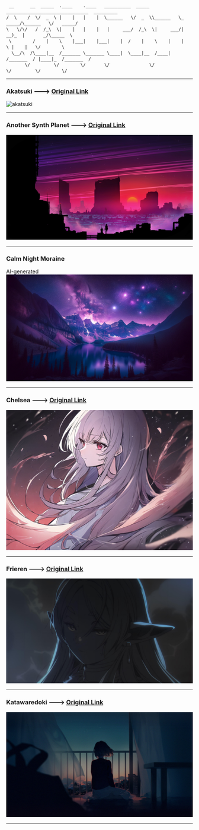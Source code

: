 ```
 __      __  _____  .____    .____   __________  _____ _______________________________  _________
/  \    /  \/  _  \ |    |   |    |  \______   \/  _  \\______   \_   _____/\______   \/   _____/
\   \/\/   /  /_\  \|    |   |    |   |     ___/  /_\  \|     ___/|    __)_  |       _/\_____  \ 
 \        /    |    \    |___|    |___|    |  /    |    \    |    |        \ |    |   \/        \
  \__/\  /\____|__  /_______ \_______ \____|  \____|__  /____|   /_______  / |____|_  /_______  /
       \/         \/        \/       \/               \/                 \/         \/        \/ 
```

---

### Akatsuki ---> [Original Link](https://www.wallpaperflare.com/digital-digital-art-artwork-fantasy-art-drawing-painting-wallpaper-gjwku)
![akatsuki](akatsuki.png)

---

### Another Synth Planet ---> [Original Link](https://wallhere.com/en/wallpaper/1623113)
![another-synth-planet](another-synth-planet.png)

---

### Calm Night Moraine
AI-generated
![calm-moraine](calm-moraine.png)

---

### Chelsea ---> [Original Link](https://www.pixiv.net/en/artworks/104623178)
![chelsea](chelsea.png)

---

### Frieren ---> [Original Link](https://www.wallpaperflare.com/sousou-no-frieren-dark-angry-scary-face-wallpaper-yvrcj)
![frieren](frieren.png)

---

### Katawaredoki ---> [Original Link](https://www.wallpaperflare.com/white-curtains-girl-animated-character-digital-art-artwork-wallpaper-pccdh)
![katawaredoki](katawaredoki.png)

---

